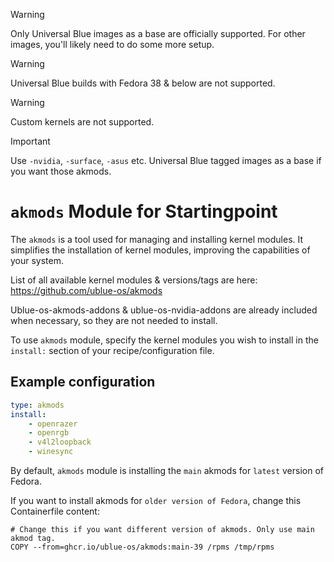 > [!WARNING]  
> Only Universal Blue images as a base are officially supported. For other images, you'll likely need to do some more setup.

> [!WARNING]  
> Universal Blue builds with Fedora 38 & below are not supported.

> [!WARNING]  
> Custom kernels are not supported.

> [!IMPORTANT]  
> Use `-nvidia`, `-surface`, `-asus` etc. Universal Blue tagged images as a base if you want those akmods.

# `akmods` Module for Startingpoint

The `akmods` is a tool used for managing and installing kernel modules. It simplifies the installation of kernel modules, improving the capabilities of your system.

List of all available kernel modules & versions/tags are here:
https://github.com/ublue-os/akmods

Ublue-os-akmods-addons & ublue-os-nvidia-addons are already included when necessary, so they are not needed to install.

To use `akmods` module, specify the kernel modules you wish to install in the `install:` section of your recipe/configuration file.

## Example configuration
```yaml
type: akmods
install:
    - openrazer
    - openrgb
    - v4l2loopback
    - winesync
```
 
By default, `akmods` module is installing the `main` akmods for `latest` version of Fedora.

If you want to install akmods for `older version of Fedora`, change this Containerfile content:

```
# Change this if you want different version of akmods. Only use main akmod tag.
COPY --from=ghcr.io/ublue-os/akmods:main-39 /rpms /tmp/rpms
```
